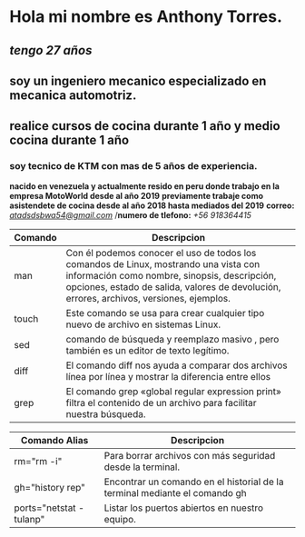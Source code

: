 # Hola mi nombre es Anthony Torres. 
## *tengo 27 años* 
## soy un **ingeniero mecanico** especializado en mecanica automotriz. 
## realice cursos de cocina durante 1 año y medio  cocina durante 1 año 
### soy **tecnico de KTM** con mas de 5 años de experiencia.

**nacido en venezuela y actualmente resido en peru donde trabajo en la empresa MotoWorld desde al año 2019** 
**previamente trabaje como asistendete de cocina desde al año 2018 hasta mediados del 2019**
**correo:** *atadsdsbwa54@gmail.com* /**numero de tlefono:** *+56 918364415*
 
 |**Comando**| **Descripcion** |
|-----------|-----------------|
|man        |  Con él podemos conocer el uso de todos los comandos de Linux, mostrando una vista con información como nombre, sinopsis, descripción, opciones, estado de salida, valores de devolución, errores, archivos, versiones, ejemplos.|
|touch      | Este comando se usa para crear cualquier tipo nuevo de archivo en sistemas Linux.|
|sed        | comando de búsqueda y reemplazo masivo , pero también es un editor de texto legítimo.|
|diff       | El comando diff nos ayuda a comparar dos archivos línea por línea y mostrar la diferencia entre ellos|
|grep       | El comando grep «global regular expression print» filtra el contenido de un archivo para facilitar nuestra búsqueda.|

|**Comando Alias**| **Descripcion**|
|-----------------|----------------|
|rm="rm -i"       |Para borrar archivos con más seguridad desde la terminal.|
|gh="history rep"|Encontrar un comando en el historial de la terminal mediante el comando gh|
|ports="netstat -tulanp"| Listar los puertos abiertos en nuestro equipo.|
